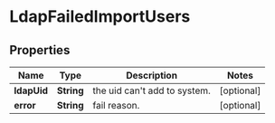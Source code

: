 
# LdapFailedImportUsers

## Properties
Name | Type | Description | Notes
------------ | ------------- | ------------- | -------------
**ldapUid** | **String** | the uid can&#39;t add to system. |  [optional]
**error** | **String** | fail reason. |  [optional]



